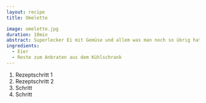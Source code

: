 ```yaml
---
layout: recipe
title: Omelette

image: omelette.jpg
duration: 10min
abstract: Superlecker Ei mit Gemüse und allem was man noch so übrig hat!
ingredients:
  - Eier
  - Reste zum Anbraten aus dem Kühlschrank
---
```

1. Rezeptschritt 1
2. Rezeptschritt 2
3. Schritt
4. Schritt
